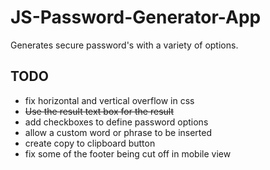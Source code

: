 # JS-Password-Generator-App
Generates secure password's with a variety of options.


## TODO

* fix horizontal and vertical overflow in css
* ~~Use the result text box for the result~~
* add checkboxes to define password options
* allow a custom word or phrase to be inserted
* create copy to clipboard button
* fix some of the footer being cut off in mobile view
